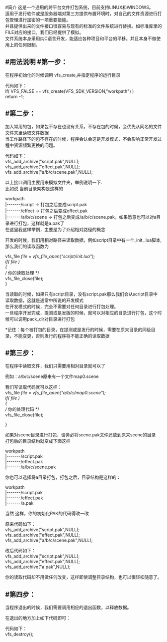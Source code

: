 #简介
    这是一个通用的跨平台文件打包系统，目前支持LINUX和WINDOWS。  
    适用于发行软件或是服务器端对第三方提供布置环境时，对自己的文件资源进行打包管理进行加密的一项重要措施。  
    并且提供出来的文件接口很容易与现有的标准的文件系统进行替换。如标准库里的FILE对应的接口，我们已经提供了模拟。  
    文件系统本身采用纯C语言开发，能适应各种项目和平台的平移。并且本身不做使用上的任何限制。  

#用法说明
#第一步：
-------------------------------------------------------------------------------
  在程序初始化的时候调用 vfs_create,并指定程序的运行目录  
    
  代码如下：  
  if( VFS_FALSE == vfs_create(VFS_SDK_VERSION,"workpath") )  
      return -1;  

#第二步：  
-------------------------------------------------------------------------------
  加入常用的包，如果包不存在也没有关系，不存在包的时候，会优先从同名的文件文件夹里读取文件数据   
  当工作路径下的包不存在的时候，程序会认会这是开发模式，不会影响正常开发过程中资源频繁更换的问题。  
  
  代码如下：  
  vfs_add_archive("script.pak",NULL);  
  vfs_add_archive("effect.pak",NULL);  
  vfs_add_archive("a/b/c/scene.pak",NULL);  

  以上接口调用主要用来模拟文件夹，举例说明一下.  
  比如说 当前目录架构是这样的  
  
  workpath  
  |-------/script           -> 打包之后变成script.pak  
  |-------/effect           -> 打包之后变成effect.pak   
  |-------/a/b/c/scene      -> 打包之后变成/a/b/c/scene.pak，如果愿意也可以对a目录进行打包，这样就是a.pak了  
                               在这里我这样举例，主要是为了介绍相对路径的概念  

  开发的时候，我们用相对路径来读取数据，例如script目录中有一个_init_.lua脚本,那么我们的读取函数为  

  vfs_file *file = vfs_file_open("script/_init_.lua");  
  if( file )  
  {  
    /* 你的读取处理 */  
    vfs_file_close(file);  
  }  

  当读取的时候，如果只有script目录，没有script.pak那么我们会从script目录中读取数据，这就是通常中所说的开发模式  
  在开发模式的时候，完全不需要对任何目录进行打包处理。  
  一旦程序开发完成，提测或是发版的时候，就可以对相应的目录进行打包，这个时候可以调用pack_dir对目录进行打包  
  
  *记住：每个被打包的目录，在提测或是发行的时候，需要在原来目录的同级目录，不能变更，否则发行的程序将不能正确的读取数据  

#第三步：
-------------------------------------------------------------------------------
  在程序中读取文件，我们只需要用相对目录就可以了  

  例如：a/b/c/scene原来有一个文件map0.scene  

  我们写读取代码就可以这样：  
  vfs_file *file = vfs_file_open("a/b/c/map0.scene");  
  if( file )  
  {  
      /* 你的处理代码 */  
      vfs_file_close(file);  
  
  }  
  
  如果对scene目录进行打包，请务必将scene.pak文件还放到原来scene的目录  
  打包后的目录结构就变成下面这样  
  
  workpath  
  |-------/script.pak  
  |-------/effect.pak  
  |-------/a/b/c/scene.pak  
  
  你也可以选择将a目录打包，打包之后，目录结构是这样的：  
    
  workpath  
  |-------/script.pak  
  |-------/effect.pak  
  |-------/a.pak  
  
  当然 这样，你的初始化PAK的代码得改一改  
   
  原来代码如下：  
  vfs_add_archive("script.pak",NULL);  
  vfs_add_archive("effect.pak",NULL);  
  vfs_add_archive("a/b/c/scene.pak",NULL);  
  
  改后代码如下：  
  vfs_add_archive("script.pak",NULL);  
  vfs_add_archive("effect.pak",NULL);  
  vfs_add_archive("a.pak",NULL);  
  
  你的读取代码却不用做任何改变，这样即使调整目录结构，也可以很轻松随意了。  
  
  
#第四步：  
-------------------------------------------------------------------------------
  当程序退出的时候，我们需要调用相应的退出函数，以释放数据。  
  
  在退出的地方加上如下代码即可：  
    
  代码如下：   
  vfs_destroy();  




